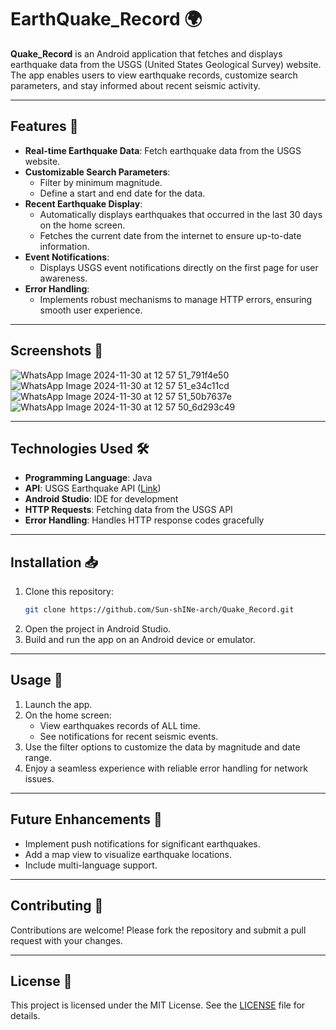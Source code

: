 
# EarthQuake_Record 🌍

**Quake_Record** is an Android application that fetches and displays earthquake data from the USGS (United States Geological Survey) website. The app enables users to view earthquake records, customize search parameters, and stay informed about recent seismic activity.

---

## Features 🚀

- **Real-time Earthquake Data**: Fetch earthquake data from the USGS website.  
- **Customizable Search Parameters**:
  - Filter by minimum magnitude.
  - Define a start and end date for the data.  
- **Recent Earthquake Display**:
  - Automatically displays earthquakes that occurred in the last 30 days on the home screen.
  - Fetches the current date from the internet to ensure up-to-date information.  
- **Event Notifications**:
  - Displays USGS event notifications directly on the first page for user awareness.
- **Error Handling**:
  - Implements robust mechanisms to manage HTTP errors, ensuring smooth user experience.

---

## Screenshots 📸
![WhatsApp Image 2024-11-30 at 12 57 51_791f4e50](https://github.com/user-attachments/assets/907533b6-4e1b-40dd-8fda-fb6209af8c52)
![WhatsApp Image 2024-11-30 at 12 57 51_e34c11cd](https://github.com/user-attachments/assets/5b1bfc09-c653-4598-aa96-6e7de2b5ddf3)
![WhatsApp Image 2024-11-30 at 12 57 51_50b7637e](https://github.com/user-attachments/assets/e2dc0a1f-55c4-4a69-a812-ce83433b5fa2)
![WhatsApp Image 2024-11-30 at 12 57 50_6d293c49](https://github.com/user-attachments/assets/f6f1500c-be69-4f9d-91e5-cca212fe791a)

---

## Technologies Used 🛠️

- **Programming Language**: Java  
- **API**: USGS Earthquake API ([Link](https://earthquake.usgs.gov/fdsnws/event/1/))  
- **Android Studio**: IDE for development  
- **HTTP Requests**: Fetching data from the USGS API  
- **Error Handling**: Handles HTTP response codes gracefully  

---

## Installation 📥

1. Clone this repository:  
   ```bash
   git clone https://github.com/Sun-shINe-arch/Quake_Record.git
   ```
2. Open the project in Android Studio.  
3. Build and run the app on an Android device or emulator.  

---

## Usage 🌟

1. Launch the app.  
2. On the home screen:
   - View earthquakes records of ALL time.  
   - See notifications for recent seismic events.
3. Use the filter options to customize the data by magnitude and date range.  
4. Enjoy a seamless experience with reliable error handling for network issues.  

---

## Future Enhancements 🌱

- Implement push notifications for significant earthquakes.  
- Add a map view to visualize earthquake locations.  
- Include multi-language support.  

---

## Contributing 🤝

Contributions are welcome! Please fork the repository and submit a pull request with your changes.

---

## License 📜

This project is licensed under the MIT License. See the [LICENSE](LICENSE) file for details.
